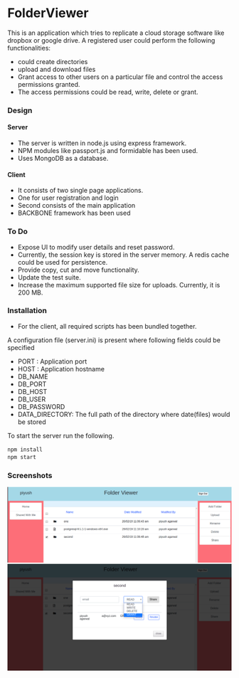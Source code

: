 # FolderViewer
This is an application which tries to replicate a cloud storage software like dropbox or google drive.
A registered user could perform the following functionalities:
 - could create directories
 - upload and download files 
 - Grant access to other users on a particular file and control the access permissions granted.
 - The access permissions could be read, write, delete or grant.
 
 ### Design
 
 #### Server
 - The server is written in node.js using express framework.
 - NPM modules like passport.js and formidable has been used.
 - Uses MongoDB as a database.
 
 #### Client 
  - It consists of two single page applications.
  - One for user registration and login
  - Second consists of the main application
  - BACKBONE framework has been used
 
 
 ### To Do
 - Expose UI to modify user details and reset password.
 - Currently, the session key is stored in the server memory. A redis cache could be used for persistence.
 - Provide copy, cut and move functionality.
 - Update the test suite.
 - Increase the maximum supported file size for uploads. Currently, it is 200 MB.
 
 
### Installation
- For the client, all required scripts has been bundled together.

 A configuration file (server.ini) is present where following fields could be specified
- PORT : Application port
- HOST : Application hostname
- DB_NAME
- DB_PORT
- DB_HOST
- DB_USER
- DB_PASSWORD
- DATA_DIRECTORY: The full path of the directory where date(files) would be stored 

To start the server run the following.
 ```sh
 npm install
 npm start
 ```
 ### Screenshots
 
<div>
<img src="Screeshots/main.png" alt="drawing"/>
 <br>
<img src="Screeshots/share_window.png" alt="drawing" />
<div>
 
